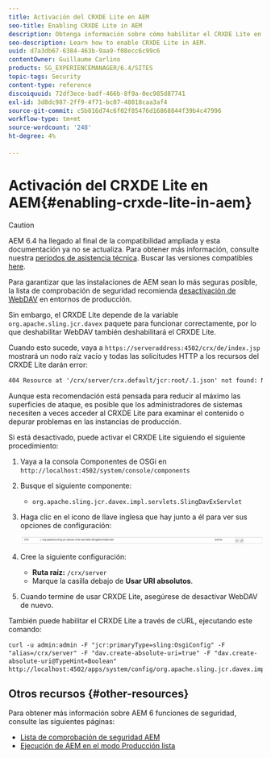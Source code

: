 ```yaml
---
title: Activación del CRXDE Lite en AEM
seo-title: Enabling CRXDE Lite in AEM
description: Obtenga información sobre cómo habilitar el CRXDE Lite en AEM.
seo-description: Learn how to enable CRXDE Lite in AEM.
uuid: d7a3db67-6384-463b-9aa9-f08ecc6c99c6
contentOwner: Guillaume Carlino
products: SG_EXPERIENCEMANAGER/6.4/SITES
topic-tags: Security
content-type: reference
discoiquuid: 72df3ece-badf-466b-8f9a-0ec985d87741
exl-id: 3d8dc987-2ff9-4f71-bc07-48018caa3af4
source-git-commit: c5b816d74c6f02f85476d16868844f39b4c47996
workflow-type: tm+mt
source-wordcount: '248'
ht-degree: 4%

---
```


# Activación del CRXDE Lite en AEM{#enabling-crxde-lite-in-aem}

>[!CAUTION]
>
>AEM 6.4 ha llegado al final de la compatibilidad ampliada y esta documentación ya no se actualiza. Para obtener más información, consulte nuestra [períodos de asistencia técnica](https://helpx.adobe.com/es/support/programs/eol-matrix.html). Buscar las versiones compatibles [here](https://experienceleague.adobe.com/docs/).

Para garantizar que las instalaciones de AEM sean lo más seguras posible, la lista de comprobación de seguridad recomienda [desactivación de WebDAV](/help/sites-administering/security-checklist.md#disable-webdav) en entornos de producción.

Sin embargo, el CRXDE Lite depende de la variable `org.apache.sling.jcr.davex` paquete para funcionar correctamente, por lo que deshabilitar WebDAV también deshabilitará el CRXDE Lite.

Cuando esto sucede, vaya a `https://serveraddress:4502/crx/de/index.jsp` mostrará un nodo raíz vacío y todas las solicitudes HTTP a los recursos del CRXDE Lite darán error:

```xml
404 Resource at '/crx/server/crx.default/jcr:root/.1.json' not found: No resource found
```

Aunque esta recomendación está pensada para reducir al máximo las superficies de ataque, es posible que los administradores de sistemas necesiten a veces acceder al CRXDE Lite para examinar el contenido o depurar problemas en las instancias de producción.

Si está desactivado, puede activar el CRXDE Lite siguiendo el siguiente procedimiento:

1. Vaya a la consola Componentes de OSGi en `http://localhost:4502/system/console/components`
1. Busque el siguiente componente:

   * `org.apache.sling.jcr.davex.impl.servlets.SlingDavExServlet`

1. Haga clic en el icono de llave inglesa que hay junto a él para ver sus opciones de configuración:

   ![chlimage_1-80](assets/chlimage_1-80.png)

1. Cree la siguiente configuración:

   * **Ruta raíz:** `/crx/server`
   * Marque la casilla debajo de **Usar URI absolutos**.

1. Cuando termine de usar CRXDE Lite, asegúrese de desactivar WebDAV de nuevo.

También puede habilitar el CRXDE Lite a través de cURL, ejecutando este comando:

```shell
curl -u admin:admin -F "jcr:primaryType=sling:OsgiConfig" -F "alias=/crx/server" -F "dav.create-absolute-uri=true" -F "dav.create-absolute-uri@TypeHint=Boolean" http://localhost:4502/apps/system/config/org.apache.sling.jcr.davex.impl.servlets.SlingDavExServlet
```

## Otros recursos {#other-resources}

Para obtener más información sobre AEM 6 funciones de seguridad, consulte las siguientes páginas:

* [Lista de comprobación de seguridad AEM](/help/sites-administering/security-checklist.md)
* [Ejecución de AEM en el modo Producción lista](/help/sites-administering/production-ready.md)
